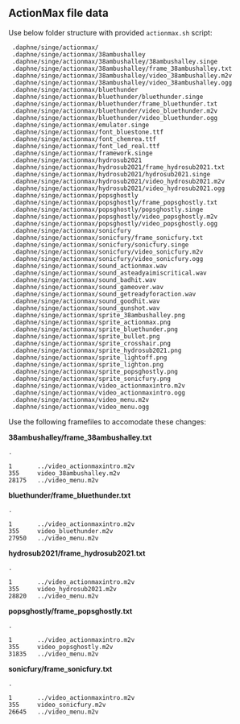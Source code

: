 ## ActionMax file data

Use below folder structure with provided `actionmax.sh` script:

     .daphne/singe/actionmax/
     .daphne/singe/actionmax/38ambushalley
     .daphne/singe/actionmax/38ambushalley/38ambushalley.singe
     .daphne/singe/actionmax/38ambushalley/frame_38ambushalley.txt
     .daphne/singe/actionmax/38ambushalley/video_38ambushalley.m2v
     .daphne/singe/actionmax/38ambushalley/video_38ambushalley.ogg
     .daphne/singe/actionmax/bluethunder
     .daphne/singe/actionmax/bluethunder/bluethunder.singe
     .daphne/singe/actionmax/bluethunder/frame_bluethunder.txt
     .daphne/singe/actionmax/bluethunder/video_bluethunder.m2v
     .daphne/singe/actionmax/bluethunder/video_bluethunder.ogg
     .daphne/singe/actionmax/emulator.singe
     .daphne/singe/actionmax/font_bluestone.ttf
     .daphne/singe/actionmax/font_chemrea.ttf
     .daphne/singe/actionmax/font_led_real.ttf
     .daphne/singe/actionmax/framework.singe
     .daphne/singe/actionmax/hydrosub2021
     .daphne/singe/actionmax/hydrosub2021/frame_hydrosub2021.txt
     .daphne/singe/actionmax/hydrosub2021/hydrosub2021.singe
     .daphne/singe/actionmax/hydrosub2021/video_hydrosub2021.m2v
     .daphne/singe/actionmax/hydrosub2021/video_hydrosub2021.ogg
     .daphne/singe/actionmax/popsghostly
     .daphne/singe/actionmax/popsghostly/frame_popsghostly.txt
     .daphne/singe/actionmax/popsghostly/popsghostly.singe
     .daphne/singe/actionmax/popsghostly/video_popsghostly.m2v
     .daphne/singe/actionmax/popsghostly/video_popsghostly.ogg
     .daphne/singe/actionmax/sonicfury
     .daphne/singe/actionmax/sonicfury/frame_sonicfury.txt
     .daphne/singe/actionmax/sonicfury/sonicfury.singe
     .daphne/singe/actionmax/sonicfury/video_sonicfury.m2v
     .daphne/singe/actionmax/sonicfury/video_sonicfury.ogg
     .daphne/singe/actionmax/sound_actionmax.wav
     .daphne/singe/actionmax/sound_asteadyaimiscritical.wav
     .daphne/singe/actionmax/sound_badhit.wav
     .daphne/singe/actionmax/sound_gameover.wav
     .daphne/singe/actionmax/sound_getreadyforaction.wav
     .daphne/singe/actionmax/sound_goodhit.wav
     .daphne/singe/actionmax/sound_gunshot.wav
     .daphne/singe/actionmax/sprite_38ambushalley.png
     .daphne/singe/actionmax/sprite_actionmax.png
     .daphne/singe/actionmax/sprite_bluethunder.png
     .daphne/singe/actionmax/sprite_bullet.png
     .daphne/singe/actionmax/sprite_crosshair.png
     .daphne/singe/actionmax/sprite_hydrosub2021.png
     .daphne/singe/actionmax/sprite_lightoff.png
     .daphne/singe/actionmax/sprite_lighton.png
     .daphne/singe/actionmax/sprite_popsghostly.png
     .daphne/singe/actionmax/sprite_sonicfury.png
     .daphne/singe/actionmax/video_actionmaxintro.m2v
     .daphne/singe/actionmax/video_actionmaxintro.ogg
     .daphne/singe/actionmax/video_menu.m2v
     .daphne/singe/actionmax/video_menu.ogg


Use the following framefiles to accomodate these changes:


**38ambushalley/frame_38ambushalley.txt**

    .
    
    1       ../video_actionmaxintro.m2v
    355     video_38ambushalley.m2v
    28175   ../video_menu.m2v

**bluethunder/frame_bluethunder.txt**

    .
    
    1       ../video_actionmaxintro.m2v
    355     video_bluethunder.m2v
    27950   ../video_menu.m2v

**hydrosub2021/frame_hydrosub2021.txt**

    .
    
    1       ../video_actionmaxintro.m2v
    355     video_hydrosub2021.m2v
    28820   ../video_menu.m2v

**popsghostly/frame_popsghostly.txt**

    .
    
    1       ../video_actionmaxintro.m2v
    355     video_popsghostly.m2v
    31835   ../video_menu.m2v

**sonicfury/frame_sonicfury.txt**

    .
    
    1       ../video_actionmaxintro.m2v
    355     video_sonicfury.m2v
    26645   ../video_menu.m2v

